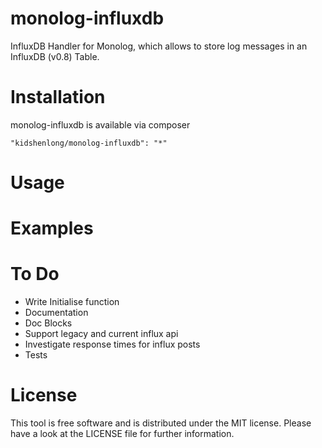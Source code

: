 monolog-influxdb
=============

InfluxDB Handler for Monolog, which allows to store log messages in an InfluxDB (v0.8) Table.

# Installation
monolog-influxdb is available via composer
```
"kidshenlong/monolog-influxdb": "*"
```
# Usage

# Examples

# To Do
* Write Initialise function
* Documentation
* Doc Blocks
* Support legacy and current influx api
* Investigate response times for influx posts
* Tests

# License
This tool is free software and is distributed under the MIT license. Please have a look at the LICENSE file for further information.
